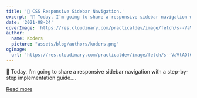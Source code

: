 ```yaml
---
title: '🔵 CSS Responsive Sidebar Navigation.'
excerpt: '💜 Today, I’m going to share a responsive sidebar navigation with a step-by-step implementation guide....'
date: '2021-08-24'
coverImage: 'https://res.cloudinary.com/practicaldev/image/fetch/s--VaVtAOl6--/c_imagga_scale,f_auto,fl_progressive,h_420,q_auto,w_1000/https://dev-to-uploads.s3.amazonaws.com/uploads/articles/4euswis9z4mtd2q1mj16.png'
author:
  name: Koders
  picture: "assets/blog/authors/koders.png"
ogImage:
  url: 'https://res.cloudinary.com/practicaldev/image/fetch/s--VaVtAOl6--/c_imagga_scale,f_auto,fl_progressive,h_420,q_auto,w_1000/https://dev-to-uploads.s3.amazonaws.com/uploads/articles/4euswis9z4mtd2q1mj16.png'
---
```


💜 Today, I’m going to share a responsive sidebar navigation with a step-by-step implementation guide....

[Read more](https://dev.to/chetan_atrawalkar/css-responsive-sidebar-navigation-30h9)

